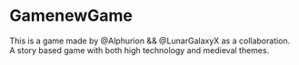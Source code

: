 # GamenewGame

This is a game made by @Alphurion && @LunarGalaxyX as a collaboration. A story based game with both
high technology and medieval themes.
